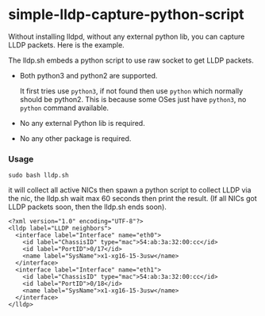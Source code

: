 # simple-lldp-capture-python-script
Without installing lldpd, without any external python lib, you can capture LLDP packets. Here is the example.


The lldp.sh embeds a python script to use raw socket to get LLDP packets.

- Both python3 and python2 are supported. 

  It first tries use `python3`, if not found then use `python` which normally should be python2. This is because some OSes just have `python3`, no `python` command available.

- No any external Python lib is required.

- No any other package is required.



### Usage

```
sudo bash lldp.sh
```

it will collect all active NICs then spawn a python script to collect LLDP via the nic,
the lldp.sh wait max 60 seconds then print the result. (If all NICs got LLDP packets soon, then the lldp.sh ends soon).

```
<?xml version="1.0" encoding="UTF-8"?>
<lldp label="LLDP neighbors">
  <interface label="Interface" name="eth0">
    <id label="ChassisID" type="mac">54:ab:3a:32:00:cc</id>
    <id label="PortID">0/17</id>
    <name label="SysName">x1-xg16-15-3usw</name>
  </interface>
  <interface label="Interface" name="eth1">
    <id label="ChassisID" type="mac">54:ab:3a:32:00:cc</id>
    <id label="PortID">0/18</id>
    <name label="SysName">x1-xg16-15-3usw</name>
  </interface>
</lldp>
```

